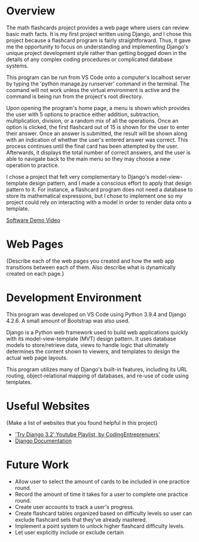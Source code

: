# Overview
The math flashcards project provides a web page where users can review basic math facts. It is my first project written using Django, and I chose this project because a flashcard program is fairly straightforward. Thus, it gave me the opportunity to focus on understanding and implementing Django's unique project development style rather than getting bogged down in the details of any complex coding procedures or complicated database systems. 

This program can be run from VS Code onto a computer's localhost server by typing the 'python manage.py runserver' command in the terminal. The coomand will not work unless the virtual environment is active and the command is being run from the project's root directory.

Upon opening the program's home page, a menu is shown which provides the user with 5 options to practice either addition, subtraction, multiplication, division, or a random mix of all the operations. Once an option is clicked, the first flashcard out of 15 is shown for the user to enter their answer. Once an answer is submitted, the result will be shown along with an indication of whether the user's entered answer was correct. This process continues until the final card has been attempted by the user. Afterwards, it displays the total number of correct answers, and the user is able to navigate back to the main menu so they may choose a new operation to practice.

I chose a project that felt very complementary to Django's model-view-template design pattern, and I made a conscious effort to apply that design pattern to it. For instance, a flashcard program does not need a database to store its mathematical expressions, but I chose to implement one so my project could rely on interacting with a model in order to render data onto a template.


[Software Demo Video](https://youtu.be/xIeNJt9R9rg)

# Web Pages

{Describe each of the web pages you created and how the web app transitions between each of them.  Also describe what is dynamically created on each page.}

# Development Environment
This program was developed on VS Code using Python 3.9.4 and Django 4.2.6. 
A small amount of Bootstrap was also used.

Django is a Python web framework used to build web applications quickly with
its model-view-template (MVT) design pattern. It uses database models to
store/retrieve data, views to handle logic that ultimately determines the
content shown to viewers, and templates to design the actual web page layouts.

This program utilizes many of Django's built-in features, including its 
URL routing, object-relational mapping of databases, and re-use of code
using templates.

# Useful Websites

{Make a list of websites that you found helpful in this project}
* ['Try Django 3.2' Youtube Playlist, by CodingEntreprenuers' ](https://www.youtube.com/watch?v=SlHBNXW1rTk&list=PLEsfXFp6DpzRMby_cSoWTFw8zaMdTEXgL)
* [Django Documentation](https://docs.djangoproject.com/en/4.2/)

# Future Work

* Allow user to select the amount of cards to be included in one practice round.
* Record the amount of time it takes for a user to complete one practice round.
* Create user accounts to track a user's progress.
* Create flashcard tables organized based on difficulty levels so user can 
  exclude flashcard sets that they've already mastered.
* Implement a point system to unlock higher flashcard difficulty levels.
* Let user explicitly include or exclude certain